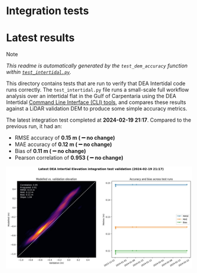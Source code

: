 
Integration tests
=================

# Latest results


> [!NOTE]  
> *This readme is automatically generated by the ``test_dem_accuracy`` function within [``test_intertidal.py``](../tests/test_intertidal.py).*

This directory contains tests that are run to verify that DEA Intertidal code runs correctly. The ``test_intertidal.py`` file runs a small-scale full workflow analysis over an intertidal flat in the Gulf of Carpentaria using the DEA Intertidal [Command Line Interface (CLI) tools](../notebooks/Intertidal_CLI.ipynb), and compares these results against a LiDAR validation DEM to produce some simple accuracy metrics.

The latest integration test completed at **2024-02-19 21:17**. Compared to the previous run, it had an:
- RMSE accuracy of **0.15 m ( :heavy_minus_sign: no change)**
- MAE accuracy of **0.12 m ( :heavy_minus_sign: no change)**
- Bias of **0.11 m ( :heavy_minus_sign: no change)**
- Pearson correlation of **0.953 ( :heavy_minus_sign: no change)**


<img src="validation.jpg" width="950"/>